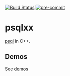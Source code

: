 [![Build Status](https://app.travis-ci.com/yyang-pplus/psqlxx.svg?branch=master)](https://app.travis-ci.com/yyang-pplus/psqlxx) [![pre-commit](https://img.shields.io/badge/pre--commit-enabled-brightgreen?logo=pre-commit&logoColor=white)](https://github.com/pre-commit/pre-commit)

# psqlxx
[psql](http://postgresguide.com/utilities/psql.html) in C++.

## Demos
See [demos](doc/demos/demos.md)
